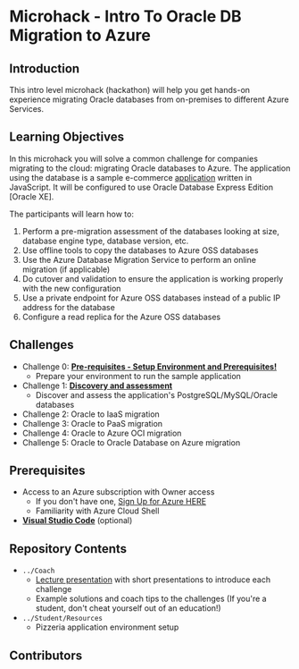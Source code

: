 # Microhack - Intro To Oracle DB Migration to Azure

## Introduction

This intro level microhack (hackathon) will help you get hands-on experience migrating Oracle databases from on-premises to different Azure Services.

## Learning Objectives
In this microhack you will solve a common challenge for companies migrating to the cloud: migrating Oracle databases to Azure. The application using the database is a sample e-commerce [application](https://github.com/pzinsta/pizzeria) written in JavaScript. It will be configured to use Oracle Database Express Edition [Oracle XE]. 

The participants will learn how to:

1. Perform a pre-migration assessment of the databases looking at size, database engine type, database version, etc.
1. Use offline tools to copy the databases to Azure OSS databases
1. Use the Azure Database Migration Service to perform an online migration (if applicable)
1. Do cutover and validation to ensure the application is working properly with the new configuration
1. Use a private endpoint for Azure OSS databases instead of a public IP address for the database
1. Configure a read replica for the Azure OSS databases

## Challenges
- Challenge 0: **[Pre-requisites - Setup Environment and Prerequisites!](Student/00-prereqs.md)**
   - Prepare your environment to run the sample application
- Challenge 1: **[Discovery and assessment](Student/01-discovery.md)**
   - Discover and assess the application's PostgreSQL/MySQL/Oracle databases
- Challenge 2: Oracle to IaaS migration
- Challenge 3: Oracle to PaaS migration
- Challenge 4: Oracle to Azure OCI migration
- Challenge 5: Oracle to Oracle Database on Azure migration

## Prerequisites

- Access to an Azure subscription with Owner access
   - If you don't have one, [Sign Up for Azure HERE](https://azure.microsoft.com/en-us/free/)
   - Familiarity with Azure Cloud Shell
- [**Visual Studio Code**](https://code.visualstudio.com/) (optional)

## Repository Contents
- `../Coach`
  - [Lecture presentation](Coach/OSS-DB-What-the-Hack-Lecture.pptx?raw=true) with short presentations to introduce each challenge
  - Example solutions and coach tips to the challenges (If you're a student, don't cheat yourself out of an education!)
- `../Student/Resources`
   - Pizzeria application environment setup

## Contributors


